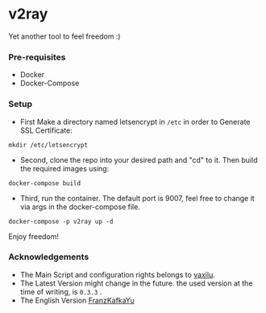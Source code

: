 # v2ray
Yet another tool to feel freedom :)
### Pre-requisites
- Docker
- Docker-Compose

### Setup
- First Make a directory named letsencrypt in `/etc` in order to Generate SSL Certificate:
```
mkdir /etc/letsencrypt
```

- Second, clone the repo into your desired path and "cd" to it. Then build the required images using:
```
docker-compose build
```
- Third, run the container. The default port is 9007, feel free to change it via args in the docker-compose file.
```
docker-compose -p v2ray up -d
```

Enjoy freedom!

### Acknowledgements
 - The Main Script and configuration rights belongs to [vaxilu](https://github.com/vaxilu).
 - The Latest Version might change in the future. the used version at the time of writing, is `0.3.3` .
 - The English Version [FranzKafkaYu](https://github.com/FranzKafkaYu/x-ui)
 
